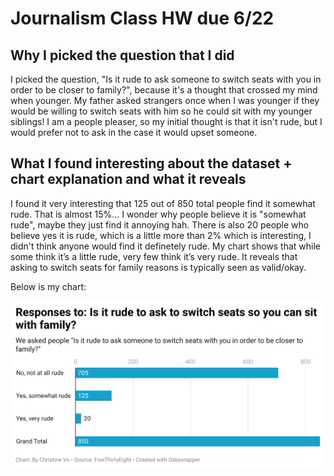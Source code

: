 # Journalism Class HW due 6/22
## Why I picked the question that I did
I picked the question, "Is it rude to ask someone to switch seats with you in order to be closer to family?", because it's a thought that crossed my mind when younger. My father asked strangers once when I was younger if they would be willing to switch seats with him so he could sit with my younger siblings! I am a people pleaser, so my initial thought is that it isn't rude, but I would prefer not to ask in the case it would upset someone. 

## What I found interesting about the dataset + chart explanation and what it reveals
I found it very interesting that 125 out of 850 total people find it somewhat rude. That is almost 15%... I wonder why people believe it is "somewhat rude", maybe they just find it annoying hah. There is also 20 people who believe yes it is rude, which is a little more than 2% which is interesting, I didn't think anyone would find it definetely rude. My chart shows that while some think it’s a little rude, very few think it’s very rude. It reveals that asking to switch seats for family reasons is typically seen as valid/okay.

Below is my chart:

![This is my data wrapper chart](my-chart.png)
